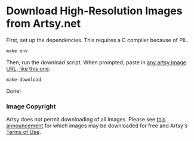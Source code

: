 # Download High-Resolution Images from Artsy.net

First, set up the dependencies. This requires a C compiler because of PIL.

```python
make env
```

Then, run the download script. When prompted, paste in [any artsy image URL,
like this
one](http://artsy.net/artwork/johannes-vermeer-view-of-delft-netherlands-after-the-fire).

```python
make download
```

Done!


### Image Copyright

Artsy does not permit downloading of all images. Please see [this announcement](https://artsy.net/post/christine-downloading-images-on-artsy) for which images may be downloaded for free and Artsy's [Terms of Use](https://artsy.net/terms).


